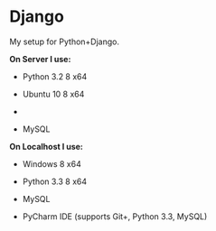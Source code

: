 Django
======

My setup for Python+Django.

**On Server I use:**

* Python 3.2 8 x64

* Ubuntu 10 8 x64
* 
* MySQL

**On Localhost I use:**

* Windows 8 x64

* Python 3.3 8 x64

* MySQL

* PyCharm IDE (supports Git+, Python 3.3, MySQL)
